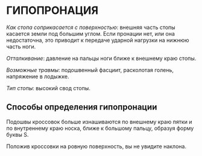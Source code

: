 # ГИПОПРОНАЦИЯ

*Как стопа соприкасается с поверхностью*: внешняя часть стопы касается земли под большим углом. Если пронации нет, или она недостаточна, это приводит к передаче ударной нагрузки на нижнюю часть ноги.

*Отталкивание*: давление на пальцы ноги ближе к внешнему краю стопы.

*Возможные травмы*: подошвенный фасциит, расколотая голень, напряжение в лодыжке.

*Тип стопы*: высокий свод стопы.

## Cпособы определения гипопронации

Подошвы кроссовок больше изнашиваются по внешнему краю пятки и по внутреннему краю носка, ближе к большому пальцу, образуя форму буквы S.

Положив кроссовки на ровную поверхность, вы не увидите наклона.